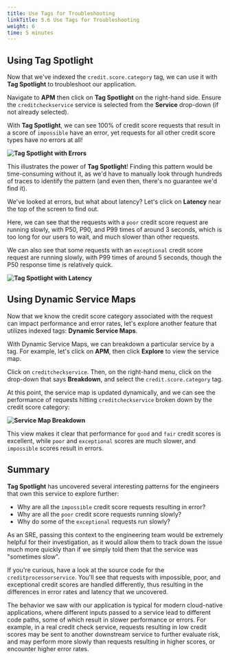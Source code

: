 ```yaml
---
title: Use Tags for Troubleshooting
linkTitle: 5.6 Use Tags for Troubleshooting
weight: 6
time: 5 minutes
---
```


## Using Tag Spotlight

Now that we've indexed the `credit.score.category` tag, we can use it with **Tag Spotlight** to troubleshoot our application.

Navigate to **APM** then click on **Tag Spotlight** on the right-hand side. Ensure the `creditcheckservice` service is selected from the **Service** drop-down (if not already selected).

With **Tag Spotlight**, we can see 100% of credit score requests that result in a score of `impossible` have an error, yet requests for all other credit score types have no errors at all!

**![Tag Spotlight with Errors](../images/tag_spotlight_errors.png)**

This illustrates the power of **Tag Spotlight**! Finding this pattern would be time-consuming without it, as we'd have to manually look through hundreds of traces to identify the pattern (and even then, there's no guarantee we'd find it).

We've looked at errors, but what about latency? Let's click on **Latency** near the top of the screen to find out.

Here, we can see that the requests with a `poor` credit score request are running slowly, with P50, P90, and P99 times of around 3 seconds, which is too long for our users to wait, and much slower than other requests.

We can also see that some requests with an `exceptional` credit score request are running slowly, with P99 times of around 5 seconds, though the P50 response time is relatively quick.

**![Tag Spotlight with Latency](../images/tag_spotlight_latency.png)**

## Using Dynamic Service Maps

Now that we know the credit score category associated with the request can impact performance and error rates, let's explore another feature that utilizes indexed tags: **Dynamic Service Maps**.

With Dynamic Service Maps, we can breakdown a particular service by a tag. For example, let's click on **APM**, then click **Explore** to view the service map.

Click on `creditcheckservice`. Then, on the right-hand menu, click on the drop-down that says **Breakdown**, and select the `credit.score.category` tag.

At this point, the service map is updated dynamically, and we can see the performance of requests hitting `creditcheckservice` broken down by the credit score category:

**![Service Map Breakdown](../images/service_map_breakdown.png)**

This view makes it clear that performance for `good` and `fair` credit scores is excellent, while `poor` and `exceptional` scores are much slower, and `impossible` scores result in errors.

## Summary

**Tag Spotlight** has uncovered several interesting patterns for the engineers that own this service to explore further:

* Why are all the `impossible` credit score requests resulting in error?
* Why are all the `poor` credit score requests running slowly?
* Why do some of the `exceptional` requests run slowly?

As an SRE, passing this context to the engineering team would be extremely helpful for their investigation, as it would allow them to track down the issue much more quickly than if we simply told them that the service was "sometimes slow".

If you're curious, have a look at the source code for the `creditprocessorservice`. You'll see that requests with impossible, poor, and exceptional credit scores are handled differently, thus resulting in the differences in error rates and latency that we uncovered.

The behavior we saw with our application is typical for modern cloud-native applications, where different inputs passed to a service lead to different code paths, some of which result in slower performance or errors. For example, in a real credit check service, requests resulting in low credit scores may be sent to another downstream service to further evaluate risk, and may perform more slowly than requests resulting in higher scores, or encounter higher error rates.
